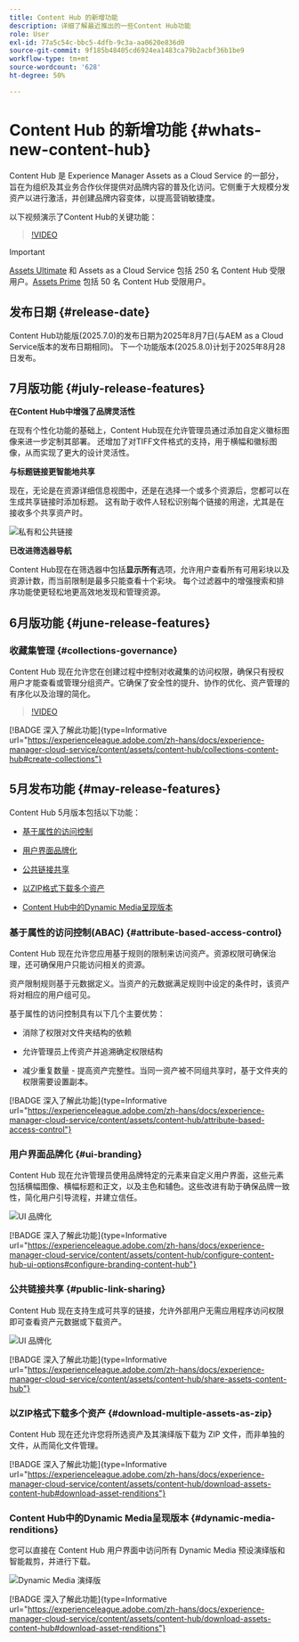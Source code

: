 ```yaml
---
title: Content Hub 的新增功能
description: 详细了解最近推出的一些Content Hub功能
role: User
exl-id: 77a5c54c-bbc5-4dfb-9c3a-aa0620e836d0
source-git-commit: 9f185b48405cd6924ea1483ca79b2acbf36b1be9
workflow-type: tm+mt
source-wordcount: '628'
ht-degree: 50%

---
```


# Content Hub 的新增功能 {#whats-new-content-hub}

Content Hub 是 Experience Manager Assets as a Cloud Service 的一部分，旨在为组织及其业务合作伙伴提供对品牌内容的普及化访问。它侧重于大规模分发资产以进行激活，并创建品牌内容变体，以提高营销敏捷度。

以下视频演示了Content Hub的关键功能：

>[!VIDEO](https://video.tv.adobe.com/v/3463712)

>[!IMPORTANT]
>
>[Assets Ultimate](/help/assets/assets-ultimate-overview.md) 和 Assets as a Cloud Service 包括 250 名 Content Hub 受限用户。[Assets Prime](/help/assets/assets-prime.md) 包括 50 名 Content Hub 受限用户。

## 发布日期 {#release-date}

Content Hub功能版(2025.7.0)的发布日期为2025年8月7日(与AEM as a Cloud Service版本的发布日期相同)。 下一个功能版本(2025.8.0)计划于2025年8月28日发布。

## 7月版功能 {#july-release-features}

**在Content Hub中增强了品牌灵活性**

在现有个性化功能的基础上，Content Hub现在允许管理员通过添加自定义徽标图像来进一步定制其部署。 还增加了对TIFF文件格式的支持，用于横幅和徽标图像，从而实现了更大的设计灵活性。

**与标题链接更智能地共享**

现在，无论是在资源详细信息视图中，还是在选择一个或多个资源后，您都可以在生成共享链接时添加标题。 这有助于收件人轻松识别每个链接的用途，尤其是在接收多个共享资产时。

![私有和公共链接](/help/assets/assets/shared-link-for-assets.png)

**已改进筛选器导航**

Content Hub现在在筛选器中包括&#x200B;**显示所有**&#x200B;选项，允许用户查看所有可用彩块以及资源计数，而当前限制是最多只能查看十个彩块。 每个过滤器中的增强搜索和排序功能使更轻松地更高效地发现和管理资源。

## 6月版功能 {#june-release-features}

### 收藏集管理 {#collections-governance}

Content Hub 现在允许您在创建过程中控制对收藏集的访问权限，确保只有授权用户才能查看或管理分组资产。它确保了安全性的提升、协作的优化、资产管理的有序化以及治理的简化。

>[!VIDEO](https://video.tv.adobe.com/v/3463336)

[!BADGE 深入了解此功能]{type=Informative url="https://experienceleague.adobe.com/zh-hans/docs/experience-manager-cloud-service/content/assets/content-hub/collections-content-hub#create-collections"}

## 5月发布功能 {#may-release-features}

Content Hub 5月版本包括以下功能：

* [基于属性的访问控制](#attribute-based-access-control)

* [用户界面品牌化](#ui-branding)

* [公共链接共享](#public-link-sharing)

* [以ZIP格式下载多个资产](#download-multiple-assets-as-zip)

* [Content Hub中的Dynamic Media呈现版本](#dynamic-media-renditions)

### 基于属性的访问控制(ABAC) {#attribute-based-access-control}

Content Hub 现在允许您应用基于规则的限制来访问资产。资源权限可确保治理，还可确保用户只能访问相关的资源。

资产限制规则基于元数据定义。当资产的元数据满足规则中设定的条件时，该资产将对相应的用户组可见。

基于属性的访问控制具有以下几个主要优势：

* 消除了权限对文件夹结构的依赖

* 允许管理员上传资产并追溯确定权限结构

* 减少重复数量 - 提高资产完整性。当同一资产被不同组共享时，基于文件夹的权限需要设置副本。

[!BADGE 深入了解此功能]{type=Informative url="https://experienceleague.adobe.com/zh-hans/docs/experience-manager-cloud-service/content/assets/content-hub/attribute-based-access-control"}

### 用户界面品牌化 {#ui-branding}

Content Hub 现在允许管理员使用品牌特定的元素来自定义用户界面，这些元素包括横幅图像、横幅标题和正文，以及主色和辅色。这些改进有助于确保品牌一致性，简化用户引导流程，并建立信任。

![UI 品牌化](/help/assets/assets/content-hub-ui-branding.png)

[!BADGE 深入了解此功能]{type=Informative url="https://experienceleague.adobe.com/zh-hans/docs/experience-manager-cloud-service/content/assets/content-hub/configure-content-hub-ui-options#configure-branding-content-hub"}

### 公共链接共享 {#public-link-sharing}

Content Hub 现在支持生成可共享的链接，允许外部用户无需应用程序访问权限即可查看资产元数据或下载资产。

![UI 品牌化](/help/assets/assets/public-and-private-link.png)

[!BADGE 深入了解此功能]{type=Informative url="https://experienceleague.adobe.com/zh-hans/docs/experience-manager-cloud-service/content/assets/content-hub/share-assets-content-hub"}

### 以ZIP格式下载多个资产 {#download-multiple-assets-as-zip}

Content Hub 现在还允许您将所选资产及其演绎版下载为 ZIP 文件，而非单独的文件，从而简化文件管理。

[!BADGE 深入了解此功能]{type=Informative url="https://experienceleague.adobe.com/zh-hans/docs/experience-manager-cloud-service/content/assets/content-hub/download-assets-content-hub#download-asset-renditions"}

### Content Hub中的Dynamic Media呈现版本 {#dynamic-media-renditions}

您可以直接在 Content Hub 用户界面中访问所有 Dynamic Media 预设演绎版和智能裁剪，并进行下载。

&#x200B;![Dynamic Media 演绎版](/help/assets/assets/dm-renditions-content-hub.png)

[!BADGE 深入了解此功能]{type=Informative url="https://experienceleague.adobe.com/zh-hans/docs/experience-manager-cloud-service/content/assets/content-hub/download-assets-content-hub#download-asset-renditions"}
